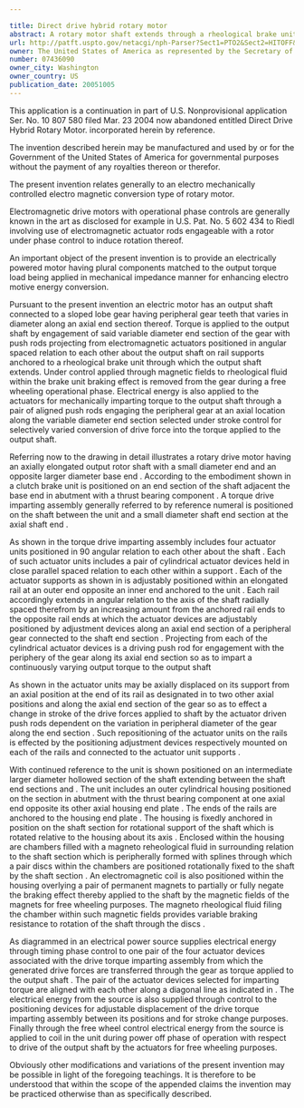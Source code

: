 ```yaml
---

title: Direct drive hybrid rotary motor
abstract: A rotary motor shaft extends through a rheological brake unit through which variable braking resistance to rotation of the motor shaft is applied while it undergoes rotation in response to torque mechanically applied thereto in sequence through a peripheral gear by a selected pair of diagonally aligned electro-magnetically energized push-rod actuators adjustably positioned axially along a varying diameter section of the gear under electrical control for stroke change to yield a variable output torque.
url: http://patft.uspto.gov/netacgi/nph-Parser?Sect1=PTO2&Sect2=HITOFF&p=1&u=%2Fnetahtml%2FPTO%2Fsearch-adv.htm&r=1&f=G&l=50&d=PALL&S1=07436090&OS=07436090&RS=07436090
owner: The United States of America as represented by the Secretary of the Navy
number: 07436090
owner_city: Washington
owner_country: US
publication_date: 20051005
---
```

This application is a continuation in part of U.S. Nonprovisional application Ser. No. 10 807 580 filed Mar. 23 2004 now abandoned entitled Direct Drive Hybrid Rotary Motor. incorporated herein by reference.

The invention described herein may be manufactured and used by or for the Government of the United States of America for governmental purposes without the payment of any royalties thereon or therefor.

The present invention relates generally to an electro mechanically controlled electro magnetic conversion type of rotary motor.

Electromagnetic drive motors with operational phase controls are generally known in the art as disclosed for example in U.S. Pat. No. 5 602 434 to Riedl involving use of electromagnetic actuator rods engageable with a rotor under phase control to induce rotation thereof.

An important object of the present invention is to provide an electrically powered motor having plural components matched to the output torque load being applied in mechanical impedance manner for enhancing electro motive energy conversion.

Pursuant to the present invention an electric motor has an output shaft connected to a sloped lobe gear having peripheral gear teeth that varies in diameter along an axial end section thereof. Torque is applied to the output shaft by engagement of said variable diameter end section of the gear with push rods projecting from electromagnetic actuators positioned in angular spaced relation to each other about the output shaft on rail supports anchored to a rheological brake unit through which the output shaft extends. Under control applied through magnetic fields to rheological fluid within the brake unit braking effect is removed from the gear during a free wheeling operational phase. Electrical energy is also applied to the actuators for mechanically imparting torque to the output shaft through a pair of aligned push rods engaging the peripheral gear at an axial location along the variable diameter end section selected under stroke control for selectively varied conversion of drive force into the torque applied to the output shaft.

Referring now to the drawing in detail illustrates a rotary drive motor having an axially elongated output rotor shaft with a small diameter end and an opposite larger diameter base end . According to the embodiment shown in a clutch brake unit is positioned on an end section of the shaft adjacent the base end in abutment with a thrust bearing component . A torque drive imparting assembly generally referred to by reference numeral is positioned on the shaft between the unit and a small diameter shaft end section at the axial shaft end .

As shown in the torque drive imparting assembly includes four actuator units positioned in 90 angular relation to each other about the shaft . Each of such actuator units includes a pair of cylindrical actuator devices held in close parallel spaced relation to each other within a support . Each of the actuator supports as shown in is adjustably positioned within an elongated rail at an outer end opposite an inner end anchored to the unit . Each rail accordingly extends in angular relation to the axis of the shaft radially spaced therefrom by an increasing amount from the anchored rail ends to the opposite rail ends at which the actuator devices are adjustably positioned by adjustment devices along an axial end section of a peripheral gear connected to the shaft end section . Projecting from each of the cylindrical actuator devices is a driving push rod for engagement with the periphery of the gear along its axial end section so as to impart a continuously varying output torque to the output shaft

As shown in the actuator units may be axially displaced on its support from an axial position at the end of its rail as designated in to two other axial positions and along the axial end section of the gear so as to effect a change in stroke of the drive forces applied to shaft by the actuator driven push rods dependent on the variation in peripheral diameter of the gear along the end section . Such repositioning of the actuator units on the rails is effected by the positioning adjustment devices respectively mounted on each of the rails and connected to the actuator unit supports .

With continued reference to the unit is shown positioned on an intermediate larger diameter hollowed section of the shaft extending between the shaft end sections and . The unit includes an outer cylindrical housing positioned on the section in abutment with the thrust bearing component at one axial end opposite its other axial housing end plate . The ends of the rails are anchored to the housing end plate . The housing is fixedly anchored in position on the shaft section for rotational support of the shaft which is rotated relative to the housing about its axis . Enclosed within the housing are chambers filled with a magneto reheological fluid in surrounding relation to the shaft section which is peripherally formed with splines through which a pair discs within the chambers are positioned rotationally fixed to the shaft by the shaft section . An electromagnetic coil is also positioned within the housing overlying a pair of permanent magnets to partially or fully negate the braking effect thereby applied to the shaft by the magnetic fields of the magnets for free wheeling purposes. The magneto rheological fluid filing the chamber within such magnetic fields provides variable braking resistance to rotation of the shaft through the discs .

As diagrammed in an electrical power source supplies electrical energy through timing phase control to one pair of the four actuator devices associated with the drive torque imparting assembly from which the generated drive forces are transferred through the gear as torque applied to the output shaft . The pair of the actuator devices selected for imparting torque are aligned with each other along a diagonal line as indicated in . The electrical energy from the source is also supplied through control to the positioning devices for adjustable displacement of the drive torque imparting assembly between its positions and for stroke change purposes. Finally through the free wheel control electrical energy from the source is applied to coil in the unit during power off phase of operation with respect to drive of the output shaft by the actuators for free wheeling purposes.

Obviously other modifications and variations of the present invention may be possible in light of the foregoing teachings. It is therefore to be understood that within the scope of the appended claims the invention may be practiced otherwise than as specifically described.

